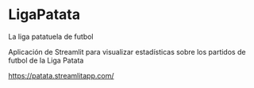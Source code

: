 # LigaPatata
La liga patatuela de futbol

Aplicación de Streamlit para visualizar estadísticas sobre los partidos de futbol de la Liga Patata

https://patata.streamlitapp.com/
